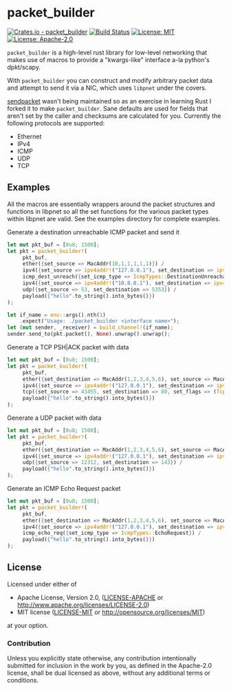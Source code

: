 # packet_builder
[![Crates.io - packet_builder](https://img.shields.io/crates/v/packet_builder.svg)](https://crates.io/crates/packet_builder)
[![Build Status](https://travis-ci.org/hughesac/packet_builder.svg?branch=master)](https://travis-ci.org/hughesac/packet_builder) [![License: MIT](https://img.shields.io/badge/License-MIT-green.svg)](https://opensource.org/licenses/MIT) [![License: Apache-2.0](https://img.shields.io/badge/License-Apache--2.0-green.svg)](http://www.apache.org/licenses/LICENSE-2.0)

`packet_builder` is a high-level rust library for low-level networking that makes use of macros to provide a "kwargs-like" interface a-la python's dpkt/scapy.

With `packet_builder` you can construct and modify arbitrary packet data and attempt to send it via a NIC, which uses `libpnet` under the covers.

[sendpacket](https://github.com/Metaswitch/sendpacket) wasn't being maintained so as an exercise in learning Rust I forked it to make `packet_builder`.  Sane defaults are used for fields that aren't set by the caller and checksums are calculated for you.  Currently the following protocols are supported:
* Ethernet
* IPv4
* ICMP
* UDP
* TCP

## Examples
All the macros are essentially wrappers around the packet structures and functions in libpnet so all the set functions for the various packet types within libpnet are valid.  See the examples directory for complete examples.

Generate a destination unreachable ICMP packet and send it
```rust
let mut pkt_buf = [0u8; 1500];
let pkt = packet_builder!(
     pkt_buf,
     ether({set_source => MacAddr(10,1,1,1,1,1)}) / 
     ipv4({set_source => ipv4addr!("127.0.0.1"), set_destination => ipv4addr!("127.0.0.1") }) /
     icmp_dest_unreach({set_icmp_type => IcmpTypes::DestinationUnreachable}) / 
     ipv4({set_source => ipv4addr!("10.8.0.1"), set_destination => ipv4addr!("127.0.0.1") }) /
     udp({set_source => 53, set_destination => 5353}) /
     payload({"hello".to_string().into_bytes()})
);

let if_name = env::args().nth(1)
    .expect("Usage: ./packet_builder <interface name>");
let (mut sender, _receiver) = build_channel!(if_name);
sender.send_to(pkt.packet(), None).unwrap().unwrap();
```
Generate a TCP PSH|ACK packet with data
```rust
let mut pkt_buf = [0u8; 1500];
let pkt = packet_builder!(
     pkt_buf,
     ether({set_destination => MacAddr(1,2,3,4,5,6), set_source => MacAddr(10,1,1,1,1,1)}) / 
     ipv4({set_source => ipv4addr!("127.0.0.1"), set_destination => ipv4addr!("127.0.0.1") }) /
     tcp({set_source => 43455, set_destination => 80, set_flags => (TcpFlags::PSH | TcpFlags::ACK)}) /
     payload({"hello".to_string().into_bytes()})
);
```
Generate a UDP packet with data
```rust
let mut pkt_buf = [0u8; 1500];
let pkt = packet_builder!(
     pkt_buf,
     ether({set_destination => MacAddr(1,2,3,4,5,6), set_source => MacAddr(10,1,1,1,1,1)}) / 
     ipv4({set_source => ipv4addr!("127.0.0.1"), set_destination => ipv4addr!("127.0.0.1") }) /
     udp({set_source => 12312, set_destination => 143}) /
     payload({"hello".to_string().into_bytes()})
);
```
Generate an ICMP Echo Request packet
```rust
let mut pkt_buf = [0u8; 1500];
let pkt = packet_builder!(
     pkt_buf,
     ether({set_destination => MacAddr(1,2,3,4,5,6), set_source => MacAddr(10,1,1,1,1,1)}) / 
     ipv4({set_source => ipv4addr!("127.0.0.1"), set_destination => ipv4addr!("127.0.0.1") }) /
     icmp_echo_req({set_icmp_type => IcmpTypes::EchoRequest}) / 
     payload({"hello".to_string().into_bytes()})
);
```

## License

Licensed under either of

 * Apache License, Version 2.0, ([LICENSE-APACHE](LICENSE-APACHE) or http://www.apache.org/licenses/LICENSE-2.0)
 * MIT license ([LICENSE-MIT](LICENSE-MIT) or http://opensource.org/licenses/MIT)

at your option.

### Contribution

Unless you explicitly state otherwise, any contribution intentionally submitted
for inclusion in the work by you, as defined in the Apache-2.0 license, shall be dual licensed as above, without any
additional terms or conditions.
